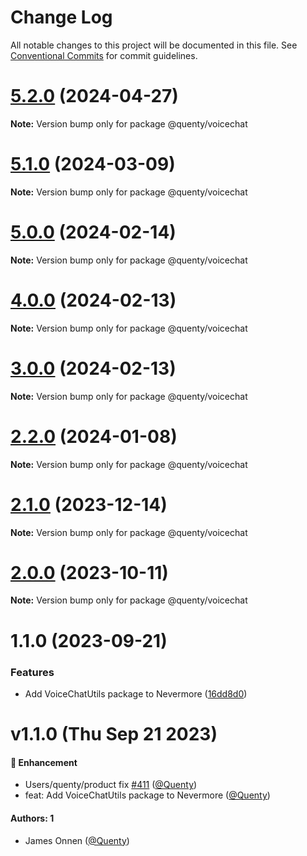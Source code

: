 # Change Log

All notable changes to this project will be documented in this file.
See [Conventional Commits](https://conventionalcommits.org) for commit guidelines.

# [5.2.0](https://github.com/Quenty/NevermoreEngine/compare/@quenty/voicechat@5.1.0...@quenty/voicechat@5.2.0) (2024-04-27)

**Note:** Version bump only for package @quenty/voicechat





# [5.1.0](https://github.com/Quenty/NevermoreEngine/compare/@quenty/voicechat@5.0.0...@quenty/voicechat@5.1.0) (2024-03-09)

**Note:** Version bump only for package @quenty/voicechat





# [5.0.0](https://github.com/Quenty/NevermoreEngine/compare/@quenty/voicechat@4.0.0...@quenty/voicechat@5.0.0) (2024-02-14)

**Note:** Version bump only for package @quenty/voicechat





# [4.0.0](https://github.com/Quenty/NevermoreEngine/compare/@quenty/voicechat@3.0.0...@quenty/voicechat@4.0.0) (2024-02-13)

**Note:** Version bump only for package @quenty/voicechat





# [3.0.0](https://github.com/Quenty/NevermoreEngine/compare/@quenty/voicechat@2.2.0...@quenty/voicechat@3.0.0) (2024-02-13)

**Note:** Version bump only for package @quenty/voicechat





# [2.2.0](https://github.com/Quenty/NevermoreEngine/compare/@quenty/voicechat@2.1.0...@quenty/voicechat@2.2.0) (2024-01-08)

**Note:** Version bump only for package @quenty/voicechat





# [2.1.0](https://github.com/Quenty/NevermoreEngine/compare/@quenty/voicechat@2.0.0...@quenty/voicechat@2.1.0) (2023-12-14)

**Note:** Version bump only for package @quenty/voicechat





# [2.0.0](https://github.com/Quenty/NevermoreEngine/compare/@quenty/voicechat@1.1.0...@quenty/voicechat@2.0.0) (2023-10-11)

**Note:** Version bump only for package @quenty/voicechat





# 1.1.0 (2023-09-21)


### Features

* Add VoiceChatUtils package to Nevermore ([16dd8d0](https://github.com/Quenty/NevermoreEngine/commit/16dd8d01d73b10fe2f56d9433021f23d5ccede8f))





# v1.1.0 (Thu Sep 21 2023)

#### 🚀 Enhancement

- Users/quenty/product fix [#411](https://github.com/Quenty/NevermoreEngine/pull/411) ([@Quenty](https://github.com/Quenty))
- feat: Add VoiceChatUtils package to Nevermore ([@Quenty](https://github.com/Quenty))

#### Authors: 1

- James Onnen ([@Quenty](https://github.com/Quenty))
